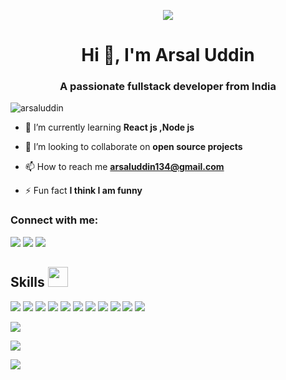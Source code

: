 
 <p align="center"><img src="https://camo.githubusercontent.com/e20822b4282c07ffd010cd05f855a6561d3b62358ca9e607e4901288dd748fcb/68747470733a2f2f63646e2e6472696262626c652e636f6d2f75736572732f323133313939332f73637265656e73686f74732f343934383733362f74686f75676874776f726b732d6769665f6472696262626c652e676966"/></p>
<h1 align="center">Hi 👋, I'm Arsal Uddin</h1>
<h3 align="center">A passionate fullstack developer from India</h3>

<p align="left"><img src="https://komarev.com/ghpvc/?username=arsaluddin&label=Profile%20views&color=0e75b6&style=flat" alt="arsaluddin" /> </p>

- 🌱 I’m currently learning **React js ,Node js**

- 👯 I’m looking to collaborate on **open source projects**

- 📫 How to reach me **arsaluddin134@gmail.com**

- ⚡ Fun fact **I think I am funny**

<h3 align="left">Connect with me:</h3>
<p align="left">
<a href="https://www.linkedin.com/in/arsal-uddin-297134217/" target="blank"><img src="https://skillicons.dev/icons?i=linkedin"/></a>
<a href="https://www.instagram.com/arsal302" target="blank"><img src="https://skillicons.dev/icons?i=instagram"/></a>
<a href="https://twitter.com/arsaluddin8" target="blank"><img src="https://skillicons.dev/icons?i=twitter"/></a>
</p>

<h2> Skills <img src = "https://media2.giphy.com/media/QssGEmpkyEOhBCb7e1/giphy.gif?cid=ecf05e47a0n3gi1bfqntqmob8g9aid1oyj2wr3ds3mg700bl&rid=giphy.gif" width = 32px> </h2>
<p align = "start">
   <img src="https://skillicons.dev/icons?i=html"/>
   <img src="https://skillicons.dev/icons?i=css"/>
   <img src="https://skillicons.dev/icons?i=tailwind"/>
   <img src="https://skillicons.dev/icons?i=bootstrap"/>
   <img src="https://skillicons.dev/icons?i=js"/>
   <img src="https://skillicons.dev/icons?i=react"/> 
  <img src="https://skillicons.dev/icons?i=nodejs"/>
  <img src="https://skillicons.dev/icons?i=express"/>
  <img src="https://skillicons.dev/icons?i=java"/>
  <img src="https://skillicons.dev/icons?i=mysql"/>
  <img src="https://skillicons.dev/icons?i=mongodb"/>
</p>



<p>
  <img src="https://github-readme-stats.vercel.app/api?username=Arsaluddin&show_icons=true&theme=transparent"/>
</p>
 <p>
    <img src="https://streak-stats.demolab.com/?user=Arsaluddin&theme=dark"/>
 </p>  
 <p>
     <img src="https://github-readme-stats.vercel.app/api/top-langs/?username=Arsaluddin&hide_progress=false&theme=dark"/>
  </p>